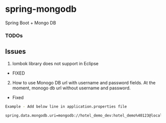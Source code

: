 # spring-mongodb
Spring Boot + Mongo DB


### TODOs


## Issues
1. lombok library does not support in Eclipse
- FIXED
2. How to use Monogo DB url with username and password fields. At the moment, monogo db url without username and password.
- Fixed

```sh
Example - Add below line in application.properties file

spring.data.mongodb.uri=mongodb://hotel_demo_dev:hotel_demo%40123@localhost:27017/hotel-demo-data
```



